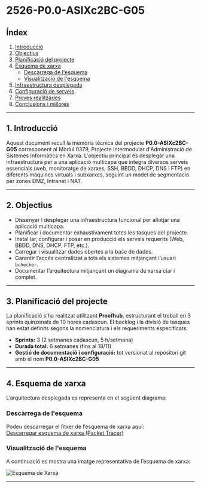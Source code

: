 # 2526-P0.0-ASIXc2BC-G05

## Índex

1. [Introducció](#introducció)
2. [Objectius](#objectius)
3. [Planificació del projecte](#planificació-del-projecte)
4. [Esquema de xarxa](#esquema-de-xarxa)
    - [Descàrrega de l'esquema](#descàrrega-de-lesquema)
    - [Visualització de l'esquema](#visualització-de-lesquema)
5. [Infraestructura desplegada](#infraestructura-desplegada)
6. [Configuració de serveis](#configuració-de-serveis)
7. [Proves realitzades](#proves-realitzades)
8. [Conclusions i millores](#conclusions-i-millores)

---

## 1. Introducció

Aquest document recull la memòria tècnica del projecte **P0.0-ASIXc2BC-G05** corresponent al Mòdul 0379, Projecte Intermodular d'Administració de Sistemes Informàtics en Xarxa. L'objectiu principal és desplegar una infraestructura per a una aplicació multicapa que integra diversos serveis essencials (web, monitoratge de xarxes, SSH, BBDD, DHCP, DNS i FTP) en diferents màquines virtuals i subxarxes, seguint un model de segmentació per zones DMZ, Intranet i NAT.

---

## 2. Objectius

- Dissenyar i desplegar una infraestructura funcional per allotjar una aplicació multicapa.
- Planificar i documentar exhaustivament totes les tasques del projecte.
- Instal·lar, configurar i posar en producció els serveis requerits (Web, BBDD, DNS, DHCP, FTP, etc.).
- Carregar i visualitzar dades obertes a la base de dades.
- Garantir l’accés centralitzat a tots els sistemes mitjançant l’usuari `bchecker`.
- Documentar l’arquitectura mitjançant un diagrama de xarxa clar i complet.

---

## 3. Planificació del projecte

La planificació s'ha realitzat utilitzant **Proofhub**, estructurant el treball en 3 sprints quinzenals de 10 hores cadascun. El backlog i la divisió de tasques han estat definits segons la nomenclatura i els requeriments especificats:

- **Sprints:** 3 (2 setmanes cadascun, 5 h/setmana)
- **Durada total:** 6 setmanes (fins al 18/11)
- **Gestió de documentació i configuració:** tot versionat al repositori git amb el nom **P0.0-ASIXc2BC-G05**

---

## 4. Esquema de xarxa

L’arquitectura desplegada es representa en el següent diagrama:

### Descàrrega de l'esquema

Podeu descarregar el fitxer de l’esquema de xarxa aquí:  
[Descarregar esquema de xarxa (Packet Tracer)](https://drive.google.com/file/d/1atEO0mJYaNl4XfbM8BtlbaUDIN4p2D8S/view?usp=sharing)

### Visualització de l'esquema

A continuació es mostra una imatge representativa de l’esquema de xarxa:

![Esquema de Xarxa](https://github.com/user-attachments/assets/12fdae6a-c0b8-4ae6-8dcf-2a22dcaad1b4)

---
